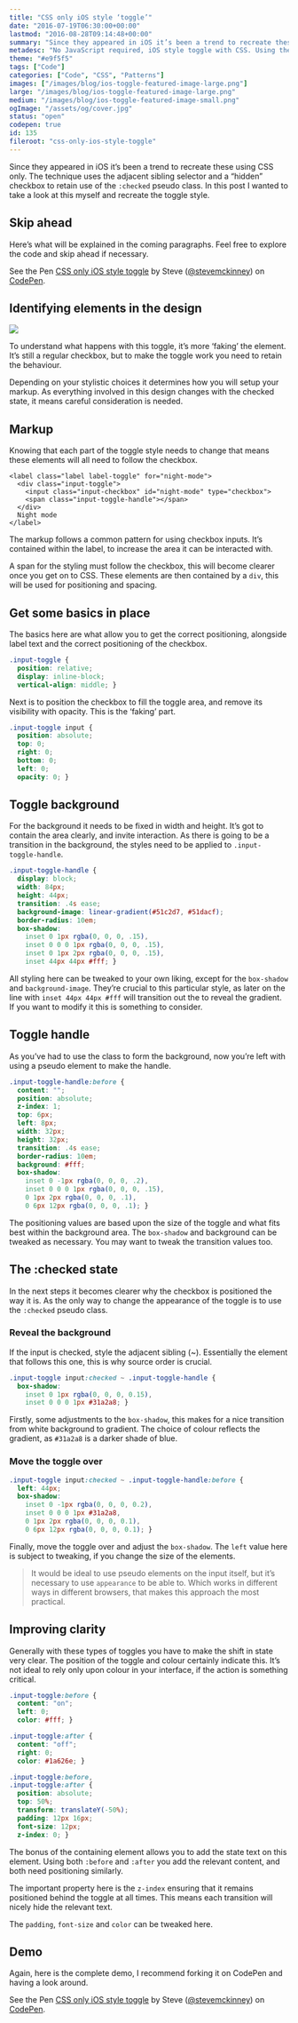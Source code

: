 ```yaml
---
title: "CSS only iOS style ‘toggle’"
date: "2016-07-19T06:30:00+00:00"
lastmod: "2016-08-28T09:14:48+00:00"
summary: "Since they appeared in iOS it’s been a trend to recreate these using CSS only. The technique uses the adjacent sibling selector and a hidden checkbox to retain use of the :checked pseudo class. In this post I wanted to take a look at this myself and recreate the toggle style."
metadesc: "No JavaScript required, iOS style toggle with CSS. Using the :checked pseudo class and adjacent sibling selector it makes it possible."
theme: "#e9f5f5"
tags: ["Code"]
categories: ["Code", "CSS", "Patterns"]
images: ["/images/blog/ios-toggle-featured-image-large.png"]
large: "/images/blog/ios-toggle-featured-image-large.png"
medium: "/images/blog/ios-toggle-featured-image-small.png"
ogImage: "/assets/og/cover.jpg"
status: "open"
codepen: true
id: 135
fileroot: "css-only-ios-style-toggle"
---
```


Since they appeared in iOS it’s been a trend to recreate these using CSS only. The technique uses the adjacent sibling selector and a “hidden” checkbox to retain use of the `:checked` pseudo class. In this post I wanted to take a look at this myself and recreate the toggle style.

## Skip ahead
Here’s what will be explained in the coming paragraphs. Feel free to explore the code and skip ahead if necessary.

<p data-height="368" data-theme-id="23161" data-slug-hash="bZYKYj" data-default-tab="result" data-user="stevemckinney" data-embed-version="2" className="codepen">See the Pen <a href="http://codepen.io/stevemckinney/pen/bZYKYj/">CSS only iOS style toggle</a> by Steve (<a href="http://codepen.io/stevemckinney">@stevemckinney</a>) on <a href="http://codepen.io">CodePen</a>.</p>

## Identifying elements in the design
<div className="article-image">
  <Image src="/images/blog/ios-toggle-example.png" width={738} height={492} />
</div>

To understand what happens with this toggle, it’s more ‘faking’ the element. It’s still a regular checkbox, but to make the toggle work you need to retain the behaviour.

Depending on your stylistic choices it determines how you will setup your markup. As everything involved in this design changes with the checked state, it means careful consideration is needed.

## Markup
Knowing that each part of the toggle style needs to change that means these elements will all need to follow the checkbox.

```markup
<label class="label label-toggle" for="night-mode">
  <div class="input-toggle">
    <input class="input-checkbox" id="night-mode" type="checkbox">
    <span class="input-toggle-handle"></span>
  </div>
  Night mode
</label>
```

The markup follows a common pattern for using checkbox inputs. It’s contained within the label, to increase the area it can be interacted with.

A span for the styling must follow the checkbox, this will become clearer once you get on to CSS. These elements are then contained by a `div`, this will be used for positioning and spacing.

## Get some basics in place
The basics here are what allow you to get the correct positioning, alongside label text and the correct positioning of the checkbox.

```css
.input-toggle {
  position: relative;
  display: inline-block;
  vertical-align: middle; }
```

Next is to position the checkbox to fill the toggle area, and remove its visibility with opacity. This is the ‘faking’ part.

```css
.input-toggle input {
  position: absolute;
  top: 0;
  right: 0;
  bottom: 0;
  left: 0;
  opacity: 0; }
```

## Toggle background
For the background it needs to be fixed in width and height. It’s got to contain the area clearly, and invite interaction. As there is going to be a transition in the background, the styles need to be applied to `.input-toggle-handle`.

```css
.input-toggle-handle {
  display: block;
  width: 84px;
  height: 44px;
  transition: .4s ease;
  background-image: linear-gradient(#51c2d7, #51dacf);
  border-radius: 10em;
  box-shadow:
    inset 0 1px rgba(0, 0, 0, .15),
    inset 0 0 0 1px rgba(0, 0, 0, .15),
    inset 0 1px 2px rgba(0, 0, 0, .15),
    inset 44px 44px #fff; }
```

All styling here can be tweaked to your own liking, except for the `box-shadow` and `background-image`. They’re crucial to this particular style, as later on the line with `inset 44px 44px #fff` will transition out the to reveal the gradient. If you want to modify it this is something to consider.

## Toggle handle
As you’ve had to use the class to form the background, now you’re left with using a pseudo element to make the handle.

```css
.input-toggle-handle:before {
  content: "";
  position: absolute;
  z-index: 1;
  top: 6px;
  left: 8px;
  width: 32px;
  height: 32px;
  transition: .4s ease;
  border-radius: 10em;
  background: #fff;
  box-shadow:
    inset 0 -1px rgba(0, 0, 0, .2),
    inset 0 0 0 1px rgba(0, 0, 0, .15),
    0 1px 2px rgba(0, 0, 0, .1),
    0 6px 12px rgba(0, 0, 0, .1); }
```

The positioning values are based upon the size of the toggle and what fits best within the background area. The `box-shadow` and background can be tweaked as necessary. You may want to tweak the transition values too.

## The :checked state
In the next steps it becomes clearer why the checkbox is positioned the way it is. As the only way to change the appearance of the toggle is to use the `:checked` pseudo class.

### Reveal the background
If the input is checked, style the adjacent sibling (~). Essentially the element that follows this one, this is why source order is crucial.

```css
.input-toggle input:checked ~ .input-toggle-handle {
  box-shadow:
    inset 0 1px rgba(0, 0, 0, 0.15),
    inset 0 0 0 1px #31a2a8; }
```

Firstly, some adjustments to the `box-shadow`, this makes for a nice transition from white background to gradient. The choice of colour reflects the gradient, as `#31a2a8` is a darker shade of blue.

### Move the toggle over

```css
.input-toggle input:checked ~ .input-toggle-handle:before {
  left: 44px;
  box-shadow:
    inset 0 -1px rgba(0, 0, 0, 0.2),
    inset 0 0 0 1px #31a2a8,
    0 1px 2px rgba(0, 0, 0, 0.1),
    0 6px 12px rgba(0, 0, 0, 0.1); }
```

Finally, move the toggle over and adjust the `box-shadow`. The `left` value here is subject to tweaking, if you change the size of the elements.

> It would be ideal to use pseudo elements on the input itself, but it’s necessary to use `appearance` to be able to. Which works in different ways in different browsers, that makes this approach the most practical.

## Improving clarity
Generally with these types of toggles you have to make the shift in state very clear. The position of the toggle and colour certainly indicate this. It’s not ideal to rely only upon colour in your interface, if the action is something critical.

```css
.input-toggle:before {
  content: "on";
  left: 0;
  color: #fff; }

.input-toggle:after {
  content: "off";
  right: 0;
  color: #1a626e; }

.input-toggle:before,
.input-toggle:after {
  position: absolute;
  top: 50%;
  transform: translateY(-50%);
  padding: 12px 16px;
  font-size: 12px;
  z-index: 0; }
```

The bonus of the containing element allows you to add the state text on this element. Using both `:before` and `:after` you add the relevant content, and both need positioning similarly.

The important property here is the `z-index` ensuring that it remains positioned behind the toggle at all times. This means each transition will nicely hide the relevant text.

The `padding`, `font-size` and `color` can be tweaked here.

## Demo
Again, here is the complete demo, I recommend forking it on CodePen and having a look around.

<p data-height="368" data-theme-id="23161" data-slug-hash="bZYKYj" data-default-tab="result" data-user="stevemckinney" data-embed-version="2" className="codepen">See the Pen <a href="http://codepen.io/stevemckinney/pen/bZYKYj/">CSS only iOS style toggle</a> by Steve (<a href="http://codepen.io/stevemckinney">@stevemckinney</a>) on <a href="http://codepen.io">CodePen</a>.</p>
